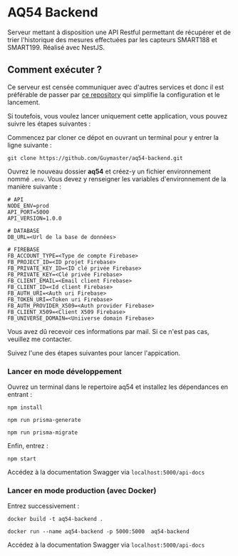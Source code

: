 # AQ54 Backend

Serveur mettant à disposition une API Restful permettant de récupérer et de trier l'historique des mesures effectuées par les capteurs SMART188 et SMART199. Réalisé avec NestJS.

## Comment exécuter ?

Ce serveur est censée communiquer avec d'autres services et donc il est préférable de passer par [ce repository](https://github.com/Guymaster/aq54-start) qui simplifie la configuration et le lancement.

Si toutefois, vous voulez lancer uniquement cette application, vous pouvez suivre les étapes suivantes :

Commencez par cloner ce dépot en ouvrant un terminal pour y entrer la ligne suivante :

```
git clone https://github.com/Guymaster/aq54-backend.git
```

Ouvrez le nouveau dossier **aq54** et créez-y un fichier environnement nommé `.env`. Vous devez y renseigner les variables d'environnement de la manière suivante :

```
# API
NODE_ENV=prod
API_PORT=5000
API_VERSION=1.0.0

# DATABASE
DB_URL=<Url de la base de données>

# FIREBASE
FB_ACCOUNT_TYPE=<Type de compte Firebase>
FB_PROJECT_ID=<ID projet Firebase>
FB_PRIVATE_KEY_ID=<ID clé privée Firebase>
FB_PRIVATE_KEY=<Clé privée Firebase>
FB_CLIENT_EMAIL=<Email client Firebase>
FB_CLIENT_ID=<Id client Firebase>
FB_AUTH_URI=<Auth uri Firebase>
FB_TOKEN_URI=<Token uri Firebase>
FB_AUTH_PROVIDER_X509=<Auth provider Firebase>
FB_CLIENT_X509=<Client X509 Firebase>
FB_UNIVERSE_DOMAIN=<Uniiverse domain Firebase>
```

Vous avez dû recevoir ces informations par mail. Si ce n'est pas cas, veuillez me contacter.

Suivez l'une des étapes suivantes pour lancer l'appication.

### Lancer en mode développement

Ouvrez un terminal dans le repertoire aq54 et installez les dépendances en entrant :

```
npm install
```

```
npm run prisma-generate
```
```
npm run prisma-migrate
```

Enfin, entrez :

```
npm start
```

Accédez à la documentation Swagger via `localhost:5000/api-docs`
### Lancer en mode production (avec Docker)

Entrez successivement :

```
docker build -t aq54-backend .
```

```
docker run --name aq54-backend -p 5000:5000  aq54-backend
```

Accédez à la documentation Swagger via `localhost:5000/api-docs`